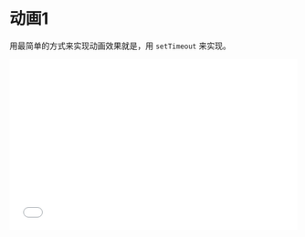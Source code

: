 # 动画1

用最简单的方式来实现动画效果就是，用 `setTimeout` 来实现。

<iframe width="100%" height="300" src="//jsfiddle.net/hujun/8gj5ba0t/embedded/" allowfullscreen="allowfullscreen" frameborder="0"></iframe>

